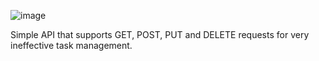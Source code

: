 ![image](https://github.com/user-attachments/assets/c7a23f1c-4aef-4c88-b3b3-f34337cc01d2)

Simple API that supports GET, POST, PUT and DELETE requests for very ineffective task management.
